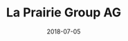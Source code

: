 ---
title:          "La Prairie Group AG"
date:           "2018-07-05"
draft:          false
robotsExclude:  true
---